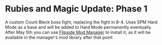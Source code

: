# Rubies and Magic Update: Phase 1
A custom Count Bleck boss fight, replacing the fight in 8-4. Uses SPM Hard Mode as a base and will be added to Hard Mode permanently eventually.
After May 5th you can use [Flipside Mod Manager](https://github.com/L5050/Flipside-Mod-Manager) to install it, as it will be available in the manager's mod library after that point
